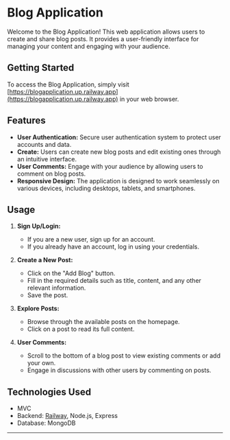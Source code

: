 # Blog Application

Welcome to the Blog Application! This web application allows users to create and share blog posts. It provides a user-friendly interface for managing your content and engaging with your audience.

## Getting Started

To access the Blog Application, simply visit [https://blogapplication.up.railway.app](https://blogapplication.up.railway.app) in your web browser.

## Features

- **User Authentication:** Secure user authentication system to protect user accounts and data.
- **Create:** Users can create new blog posts and edit existing ones through an intuitive interface.
- **User Comments:** Engage with your audience by allowing users to comment on blog posts.
- **Responsive Design:** The application is designed to work seamlessly on various devices, including desktops, tablets, and smartphones.

## Usage

1. **Sign Up/Login:**
   - If you are a new user, sign up for an account.
   - If you already have an account, log in using your credentials.

2. **Create a New Post:**
   - Click on the "Add Blog" button.
   - Fill in the required details such as title, content, and any other relevant information.
   - Save the post.

3. **Explore Posts:**
   - Browse through the available posts on the homepage.
   - Click on a post to read its full content.

4. **User Comments:**
   - Scroll to the bottom of a blog post to view existing comments or add your own.
   - Engage in discussions with other users by commenting on posts.

## Technologies Used

- MVC
- Backend: [Railway](https://railway.app/), Node.js, Express
- Database: MongoDB

---
